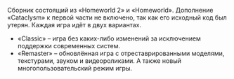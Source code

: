 Сборник состоящий из «Homeworld 2» и «Homeworld». Дополнение «Cataclysm» к первой части не включено, так как его исходный код был утерян. Каждая игра идёт в двух вариантах.
* «Classic» – игра без каких-либо изменений за исключением поддержки современных систем.
* «Remaster» – обновлённая игра с отреставрированными моделями, текстурами, звуком и видеороликами. А также новый многопользовательский режим игры.